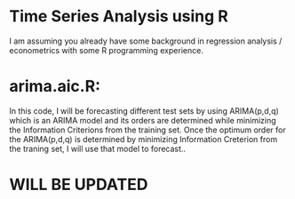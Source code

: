 # Time Series Analysis using R 

I am assuming you already have some background in regression analysis / econometrics with some R programming experience. 

# arima.aic.R: 
In this code, I will be forecasting different test sets by using ARIMA(p,d,q) which is an ARIMA model and its orders are determined while minimizing the Information Criterions from the training set. 
Once the optimum order for the ARIMA(p,d,q) is determined by minimizing Information Creterion from the traning set, I will use that model to forecast..

# WILL BE UPDATED





